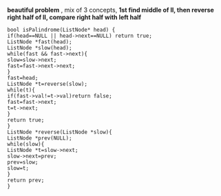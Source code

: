 **beautiful problem** , mix of  3 concepts, **1st find middle of ll, then reverse right half of ll, compare right half with left half**
```
bool isPalindrome(ListNode* head) {
if(head==NULL || head->next==NULL) return true;
ListNode *fast(head);
ListNode *slow(head);
while(fast && fast->next){
slow=slow->next;
fast=fast->next->next;
}
fast=head;
ListNode *t=reverse(slow);
while(t){
if(fast->val!=t->val)return false;
fast=fast->next;
t=t->next;
}
return true;
}
ListNode *reverse(ListNode *slow){
ListNode *prev(NULL);
while(slow){
ListNode *t=slow->next;
slow->next=prev;
prev=slow;
slow=t;
}
return prev;
}
```